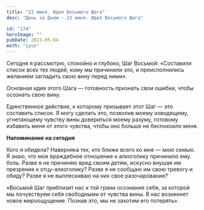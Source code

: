 ```yaml
---
title: "22 июня. Идея Восьмого Шага"
desc: "День за Днем - 22 июня. Идея Восьмого Шага"

id: "174"
heroImage: ""
pubDate: 2023-05-04
moth: "iyun"
---
```


Сегодня я рассмотрю, спокойно и глубоко, Шаг Восьмой: «Составили список всех
тех людей, кому мы причинили зло, и преисполнились желанием загладить свою
вину перед ними».

Основная идея этого Шага — готовность признать свои ошибки, чтобы осознать
свою вину.

Единственное действие, к которому призывает этот Шаг — это составить список. Я
могу сделать это, позволив моему изводящему, угнетающему чувству вины
довериться моему разуму, готовому избавить меня от этого чувства, чтобы оно
больше не беспокоило меня.

**Напоминание на сегодня**

Кого я обидела? Наверняка тех, кто ближе всего ко мне — мою семью. Я знаю, что
мое враждебное отношение к алкоголику причинило ему. боль. Разве я не причиняю
вред своим детям, искусно внушая им презрение к отцу-алкоголику? Разве я не
сообщаю им свою тревогу и обиду? Разве я не выплескиваю на них свое
разочарование?

«Восьмой Шаг приблизит нас к той грани осознания себя, за которой мы
почувствуем себя свободными от чувства вины. В нас возникнет новое
мироощущение. Познав это, мы не захотим его потерять».
